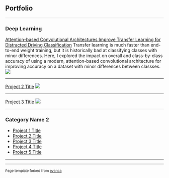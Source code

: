 ## Portfolio

---

### Deep Learning

[Attention-based Convolutional Architectures Improve Transfer Learning for
Distracted Driving Classification](/pdf/CS_7643_DDClassification.pdf)
Transfer learning is much faster than end-to-end weight training, but it is historically bad at classifying classes with minor differences. Here, I explored the impact on overall and class-by-class accuracy of using a modern, attention-based convolutional architecture for improving accuracy on a dataset with minor differences between classses.
<img src="images/Results_DD_imgs.jpg?raw=true"/>

---
[Project 2 Title](/pdf/sample_presentation.pdf)
<img src="images/dummy_thumbnail.jpg?raw=true"/>

---
[Project 3 Title](http://example.com/)
<img src="images/dummy_thumbnail.jpg?raw=true"/>

---

### Category Name 2

- [Project 1 Title](http://example.com/)
- [Project 2 Title](http://example.com/)
- [Project 3 Title](http://example.com/)
- [Project 4 Title](http://example.com/)
- [Project 5 Title](http://example.com/)

---




---
<p style="font-size:11px">Page template forked from <a href="https://github.com/evanca/quick-portfolio">evanca</a></p>
<!-- Remove above link if you don't want to attibute -->
